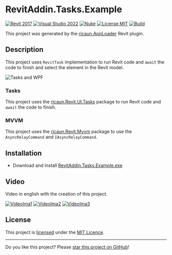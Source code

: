 # RevitAddin.Tasks.Example

[![Revit 2017](https://img.shields.io/badge/Revit-2017+-blue.svg)](../..)
[![Visual Studio 2022](https://img.shields.io/badge/Visual%20Studio-2022-blue)](../..)
[![Nuke](https://img.shields.io/badge/Nuke-Build-blue)](https://nuke.build/)
[![License MIT](https://img.shields.io/badge/License-MIT-blue.svg)](LICENSE)
[![Build](../../actions/workflows/Build.yml/badge.svg)](../../actions)

This project was generated by the [ricaun.AppLoader](https://ricaun.com/AppLoader/) Revit plugin.

## Description

This project uses `RevitTask` implementation to run Revit code and `await` the code to finish and select the element in the Revit model.

![Tasks and WPF](https://github.com/ricaun-io/RevitAddin.Tasks.Example/assets/12437519/7be8ed93-f5c5-41c0-a75e-8c514f5be10a)

### Tasks 

This project uses the [ricaun.Revit.UI.Tasks](https://github.com/ricaun-io/ricaun.Revit.UI.Tasks) package to run Revit code and `await` the code to finish.

### MVVM

This project uses the [ricaun.Revit.Mvvm](https://github.com/ricaun-io/ricaun.Revit.Mvvm) package to use the `AsyncRelayCommand` and `IAsyncRelayCommand`.

## Installation

* Download and install [RevitAddin.Tasks.Example.exe](../../releases/latest/download/RevitAddin.Tasks.Example.zip)

## Video

Video in english with the creation of this project.

[![VideoIma1]][Video1] [![VideoIma2]][Video2] [![VideoIma3]][Video3]

## License

This project is [licensed](LICENSE) under the [MIT Licence](https://en.wikipedia.org/wiki/MIT_License).

---

Do you like this project? Please [star this project on GitHub](../../stargazers)!

[Video1]: https://youtu.be/PxrOxyS-VqY
[VideoIma1]: https://img.youtube.com/vi/PxrOxyS-VqY/mqdefault.jpg
[Video2]: https://youtu.be/b30JZa-rW2o
[VideoIma2]: https://img.youtube.com/vi/b30JZa-rW2o/mqdefault.jpg
[Video3]: https://youtu.be/wQniKnAyfCQ
[VideoIma3]: https://img.youtube.com/vi/wQniKnAyfCQ/mqdefault.jpg